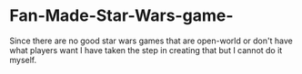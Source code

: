 # Fan-Made-Star-Wars-game-
Since there are no good star wars games that are open-world or don't have what players want I have taken the step in creating that but I cannot do it myself. 
